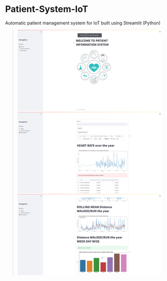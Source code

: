 # Patient-System-IoT
Automatic patient management system for IoT built using Streamlit (Python)
> ![](resources/1.png)
![](resources/2.png)
![](resources/3.png)
